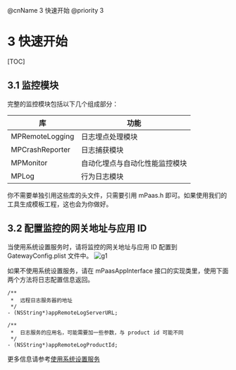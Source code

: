 @cnName 3 快速开始
@priority 3

# 3 快速开始

[TOC]

## 3.1 监控模块

完整的监控模块包括以下几个组成部分：

|库|功能|
|-|-|
| MPRemoteLogging |日志埋点处理模块|
| MPCrashReporter |日志捕获模块|
| MPMonitor |自动化埋点与自动化性能监控模块|
| MPLog |行为日志模块|

你不需要单独引用这些库的头文件，只需要引用 mPaas.h 即可。如果使用我们的工具生成模板工程，这也会为你做好。

## 3.2 配置监控的网关地址与应用 ID

当使用系统设置服务时，请将监控的网关地址与应用 ID 配置到 GatewayConfig.plist 文件中。
![g1](https://t.alipayobjects.com/images/rmsweb/T1kR8hXm4hXXXXXXXX.png)

如果不使用系统设置服务，请在 mPaasAppInterface 接口的实现类里，使用下面两个方法将日志配置信息返回。
```
/**
 *  远程日志服务器的地址
 */
- (NSString*)appRemoteLogServerURL;

/**
 *  日志服务的应用名，可能需要加一些参数，与 product id 可能不同
 */
- (NSString*)appRemoteLogProductId;
```

更多信息请参考[使用系统设置服务](../appendix/settings.md)